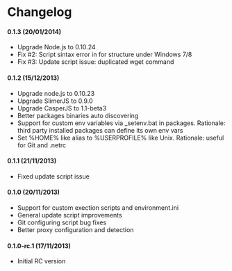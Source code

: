 # Changelog 

#### 0.1.3 (20/01/2014)

- Upgrade Node.js to 0.10.24
- Fix #2: Script sintax error in for structure under Windows 7/8
- Fix #3: Update script issue: duplicated wget command

#### 0.1.2 (15/12/2013)

- Upgrade node.js to 0.10.23
- Upgrade SlimerJS to 0.9.0
- Upgrade CasperJS to 1.1-beta3
- Better packages binaries auto discovering
- Support for custom env variables via _setenv.bat in packages.
  Rationale: third party installed packages can define its own env vars
- Set %HOME% like alias to %USERPROFILE% like Unix. 
  Rationale: useful for Git and .netrc

#### 0.1.1 (21/11/2013)

- Fixed update script issue

#### 0.1.0 (20/11/2013)

- Support for custom exection scripts and environment.ini
- General update script improvements
- Git configuring script bug fixes
- Better proxy configuration and detection

#### 0.1.0-rc.1 (17/11/2013)

- Initial RC version
